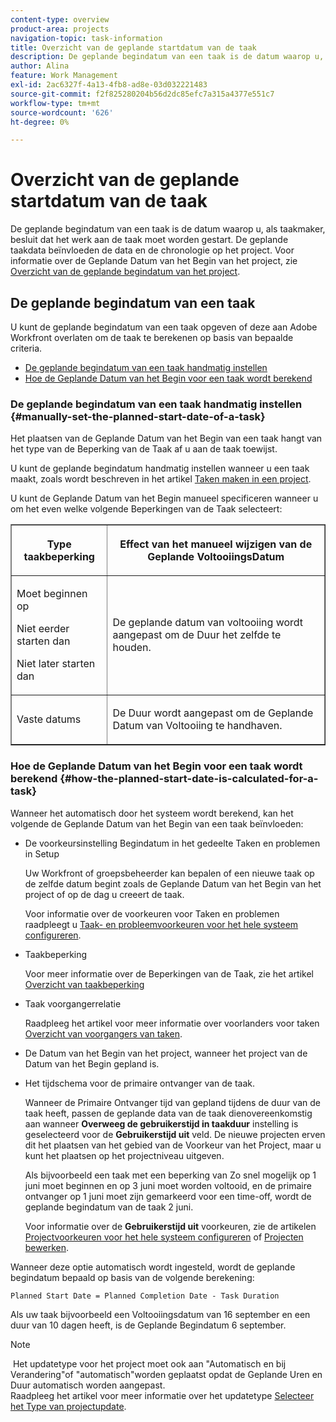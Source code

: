 ```yaml
---
content-type: overview
product-area: projects
navigation-topic: task-information
title: Overzicht van de geplande startdatum van de taak
description: De geplande begindatum van een taak is de datum waarop u, als taakmaker, besluit dat het werk aan de taak moet worden gestart. De geplande taakdata beïnvloeden de data en de chronologie op het project. Voor informatie over het project Geplande Datum van het Begin, zie Overzicht van de geplande Datum van het Begin van het project.
author: Alina
feature: Work Management
exl-id: 2ac6327f-4a13-4fb8-ad8e-03d032221483
source-git-commit: f2f825280204b56d2dc85efc7a315a4377e551c7
workflow-type: tm+mt
source-wordcount: '626'
ht-degree: 0%

---
```


# Overzicht van de geplande startdatum van de taak

De geplande begindatum van een taak is de datum waarop u, als taakmaker, besluit dat het werk aan de taak moet worden gestart. De geplande taakdata beïnvloeden de data en de chronologie op het project. Voor informatie over de Geplande Datum van het Begin van het project, zie [Overzicht van de geplande begindatum van het project](../../../manage-work/projects/planning-a-project/project-planned-start-date.md).

## De geplande begindatum van een taak

U kunt de geplande begindatum van een taak opgeven of deze aan Adobe Workfront overlaten om de taak te berekenen op basis van bepaalde criteria. 

* [De geplande begindatum van een taak handmatig instellen](#manually-set-the-planned-start-date-of-a-task)
* [Hoe de Geplande Datum van het Begin voor een taak wordt berekend](#how-the-planned-start-date-is-calculated-for-a-task)

### De geplande begindatum van een taak handmatig instellen {#manually-set-the-planned-start-date-of-a-task}

Het plaatsen van de Geplande Datum van het Begin van een taak hangt van het type van de Beperking van de Taak af u aan de taak toewijst. 

U kunt de geplande begindatum handmatig instellen wanneer u een taak maakt, zoals wordt beschreven in het artikel [Taken maken in een project](../../../manage-work/tasks/create-tasks/create-tasks-in-project.md).

U kunt de Geplande Datum van het Begin manueel specificeren wanneer u om het even welke volgende Beperkingen van de Taak selecteert: 

<table border="1" cellspacing="15" cellpadding="1"> 
 <col> 
 <col> 
 <thead> 
  <tr> 
   <th> <p><strong>Type taakbeperking</strong> </p> </th> 
   <th> <p><strong>Effect van het manueel wijzigen van de Geplande VoltooiingsDatum</strong> </p> </th> 
  </tr> 
 </thead> 
 <tbody> 
  <tr> 
   <td> <p>Moet beginnen op</p> <p>Niet eerder starten dan</p> <p>Niet later starten dan</p> </td> 
   <td> <p><span class="s1">De geplande datum van voltooiing wordt aangepast om de Duur het zelfde te houden.</span> </p> </td> 
  </tr> 
  <tr> 
   <td> <p>Vaste datums</p> </td> 
   <td> <p>De Duur wordt aangepast om de Geplande Datum van Voltooiing te handhaven.</p> </td> 
  </tr> 
 </tbody> 
</table>

### Hoe de Geplande Datum van het Begin voor een taak wordt berekend {#how-the-planned-start-date-is-calculated-for-a-task}

Wanneer het automatisch door het systeem wordt berekend, kan het volgende de Geplande Datum van het Begin van een taak beïnvloeden:

* De voorkeursinstelling Begindatum in het gedeelte Taken en problemen in Setup

   Uw Workfront of groepsbeheerder kan bepalen of een nieuwe taak op de zelfde datum begint zoals de Geplande Datum van het Begin van het project of op de dag u creeert de taak.

   Voor informatie over de voorkeuren voor Taken en problemen raadpleegt u [Taak- en probleemvoorkeuren voor het hele systeem configureren](../../../administration-and-setup/set-up-workfront/configure-system-defaults/set-task-issue-preferences.md).

* Taakbeperking

   Voor meer informatie over de Beperkingen van de Taak, zie het artikel [Overzicht van taakbeperking](../../../manage-work/tasks/task-constraints/task-constraint-overview.md)

* Taak voorgangerrelatie

   Raadpleeg het artikel voor meer informatie over voorlanders voor taken [Overzicht van voorgangers van taken](../../../manage-work/tasks/use-prdcssrs/predecessors-overview.md).

* De Datum van het Begin van het project, wanneer het project van de Datum van het Begin gepland is.
* Het tijdschema voor de primaire ontvanger van de taak.

   Wanneer de Primaire Ontvanger tijd van gepland tijdens de duur van de taak heeft, passen de geplande data van de taak dienovereenkomstig aan wanneer **Overweeg de gebruikerstijd in taakduur** instelling is geselecteerd voor de **Gebruikerstijd uit** veld. De nieuwe projecten erven dit het plaatsen van het gebied van de Voorkeur van het Project, maar u kunt het plaatsen op het projectniveau uitgeven.

   Als bijvoorbeeld een taak met een beperking van Zo snel mogelijk op 1 juni moet beginnen en op 3 juni moet worden voltooid, en de primaire ontvanger op 1 juni moet zijn gemarkeerd voor een time-off, wordt de geplande begindatum van de taak 2 juni.

   Voor informatie over de **Gebruikerstijd uit** voorkeuren, zie de artikelen  [Projectvoorkeuren voor het hele systeem configureren](../../../administration-and-setup/set-up-workfront/configure-system-defaults/set-project-preferences.md) of [Projecten bewerken](../../../manage-work/projects/manage-projects/edit-projects.md).

Wanneer deze optie automatisch wordt ingesteld, wordt de geplande begindatum bepaald op basis van de volgende berekening: 

```
Planned Start Date = Planned Completion Date - Task Duration
```

Als uw taak bijvoorbeeld een Voltooiingsdatum van 16 september en een duur van 10 dagen heeft, is de Geplande Begindatum 6 september.

>[!NOTE]
>
> Het updatetype voor het project moet ook aan &quot;Automatisch en bij Verandering&quot;of &quot;automatisch&quot;worden geplaatst opdat de Geplande Uren en Duur automatisch worden aangepast.\
Raadpleeg het artikel voor meer informatie over het updatetype [Selecteer het Type van projectupdate](../../../manage-work/projects/manage-projects/select-project-update-type.md).
